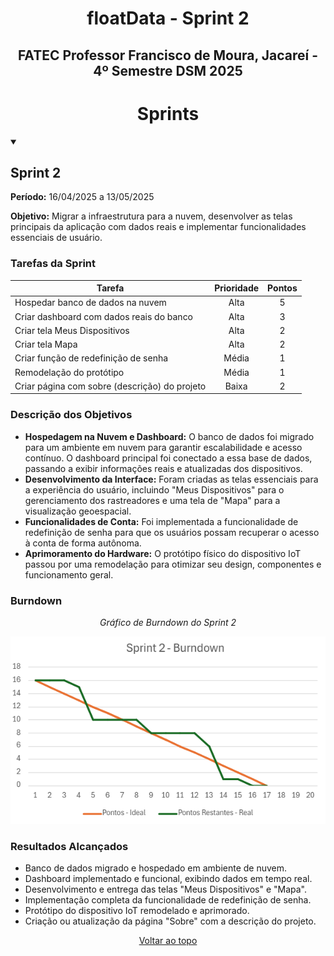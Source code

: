 <span id="topo"></span>
<h1 align="center"> floatData - Sprint 2 </h1>
<h2 align="center"> FATEC Professor Francisco de Moura, Jacareí - 4º Semestre DSM 2025 </h2>

<span id="sprints"></span>
<h1 align="center">Sprints</h1>

<details open>
<summary><h2>Sprint 2</h2></summary>

**Período:** 16/04/2025 a 13/05/2025

**Objetivo:** Migrar a infraestrutura para a nuvem, desenvolver as telas principais da aplicação com dados reais e implementar funcionalidades essenciais de usuário.

### Tarefas da Sprint

| Tarefa | Prioridade | Pontos |
|--------------------------------------------------|:----------:|:------:|
| Hospedar banco de dados na nuvem | Alta | 5 |
| Criar dashboard com dados reais do banco | Alta | 3 |
| Criar tela Meus Dispositivos | Alta | 2 |
| Criar tela Mapa | Alta | 2 |
| Criar função de redefinição de senha | Média | 1 |
| Remodelação do protótipo | Média | 1 |
| Criar página com sobre (descrição) do projeto | Baixa | 2 |

### Descrição dos Objetivos
- **Hospedagem na Nuvem e Dashboard:** O banco de dados foi migrado para um ambiente em nuvem para garantir escalabilidade e acesso contínuo. O dashboard principal foi conectado a essa base de dados, passando a exibir informações reais e atualizadas dos dispositivos.
- **Desenvolvimento da Interface:** Foram criadas as telas essenciais para a experiência do usuário, incluindo "Meus Dispositivos" para o gerenciamento dos rastreadores e uma tela de "Mapa" para a visualização geoespacial.
- **Funcionalidades de Conta:** Foi implementada a funcionalidade de redefinição de senha para que os usuários possam recuperar o acesso à conta de forma autônoma.
- **Aprimoramento do Hardware:** O protótipo físico do dispositivo IoT passou por uma remodelação para otimizar seu design, componentes e funcionamento geral.

### Burndown
<div align="center">
  <p><i>Gráfico de Burndown do Sprint 2</i></p>
  <img src="burndown_sprint2.png" alt="Gráfico de Burndown do Sprint 2">
</div>

### Resultados Alcançados
- Banco de dados migrado e hospedado em ambiente de nuvem.
- Dashboard implementado e funcional, exibindo dados em tempo real.
- Desenvolvimento e entrega das telas "Meus Dispositivos" e "Mapa".
- Implementação completa da funcionalidade de redefinição de senha.
- Protótipo do dispositivo IoT remodelado e aprimorado.
- Criação ou atualização da página "Sobre" com a descrição do projeto.

</details>

<p align="center">
  <a href="#topo">Voltar ao topo</a>
</p>